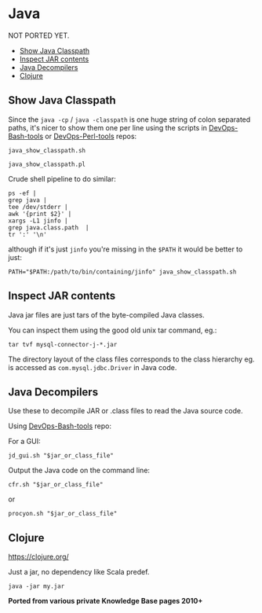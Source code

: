 # Java

NOT PORTED YET.

<!-- INDEX_START -->

- [Show Java Classpath](#show-java-classpath)
- [Inspect JAR contents](#inspect-jar-contents)
- [Java Decompilers](#java-decompilers)
- [Clojure](#clojure)

<!-- INDEX_END -->

## Show Java Classpath

Since the `java -cp` / `java -classpath` is one huge string of colon separated paths, it's nicer to show them one
per line using the scripts in [DevOps-Bash-tools](devops-bash-tools.md) or [DevOps-Perl-tools](devops-perl-tools.md)
repos:

```shell
java_show_classpath.sh
```

```shell
java_show_classpath.pl
```

Crude shell pipeline to do similar:

```shell
ps -ef |
grep java |
tee /dev/stderr |
awk '{print $2}' |
xargs -L1 jinfo |
grep java.class.path  |
tr ':' '\n'
```

although if it's just `jinfo` you're missing in the `$PATH` it would be better to just:

```shell
PATH="$PATH:/path/to/bin/containing/jinfo" java_show_classpath.sh
```

## Inspect JAR contents

Java jar files are just tars of the byte-compiled Java classes.

You can inspect them using the good old unix tar command, eg.:

```shell
tar tvf mysql-connector-j-*.jar
```

The directory layout of the class files corresponds to the class hierarchy eg.
is accessed as `com.mysql.jdbc.Driver` in Java code.

## Java Decompilers

Use these to decompile JAR or .class files to read the Java source code.

Using [DevOps-Bash-tools](devops-bash-tools.md) repo:

For a GUI:

```shell
jd_gui.sh "$jar_or_class_file"
```

Output the Java code on the command line:

```shell
cfr.sh "$jar_or_class_file"
```

or

```shell
procyon.sh "$jar_or_class_file"
```

## Clojure

<https://clojure.org/>

Just a jar, no dependency like Scala predef.

```shell
java -jar my.jar
```

**Ported from various private Knowledge Base pages 2010+**

